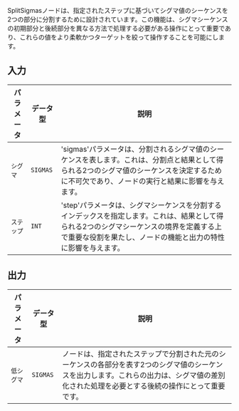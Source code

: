 
SplitSigmasノードは、指定されたステップに基づいてシグマ値のシーケンスを2つの部分に分割するために設計されています。この機能は、シグマシーケンスの初期部分と後続部分を異なる方法で処理する必要がある操作にとって重要であり、これらの値をより柔軟かつターゲットを絞って操作することを可能にします。

## 入力

| パラメータ | データ型 | 説明 |
|-----------|-------------|------|
| `シグマ`  | `SIGMAS`    | 'sigmas'パラメータは、分割されるシグマ値のシーケンスを表します。これは、分割点と結果として得られる2つのシグマ値のシーケンスを決定するために不可欠であり、ノードの実行と結果に影響を与えます。 |
| `ステップ`    | `INT`       | 'step'パラメータは、シグマシーケンスを分割するインデックスを指定します。これは、結果として得られる2つのシグマシーケンスの境界を定義する上で重要な役割を果たし、ノードの機能と出力の特性に影響を与えます。 |

## 出力

| パラメータ | データ型 | 説明 |
|-----------|-------------|------|
| `低シグマ`  | `SIGMAS`    | ノードは、指定されたステップで分割された元のシーケンスの各部分を表す2つのシグマ値のシーケンスを出力します。これらの出力は、シグマ値の差別化された処理を必要とする後続の操作にとって重要です。 |
